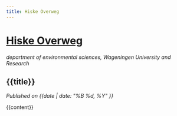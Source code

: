 ```yaml
---
title: Hiske Overweg
---
```


# [Hiske Overweg](/)

_department of environmental sciences, Wageningen University and Research_

## {{title}}

_Published on {{date | date: "%B %d, %Y" }}_

{{content}}
